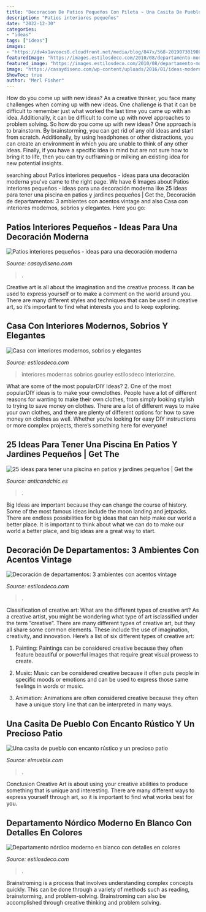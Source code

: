 ```yaml
---
title: "Decoracion De Patios Pequeños Con Pileta ~ Una Casita De Pueblo Con Encanto Rústico Y Un Precioso Patio"
description: "Patios interiores pequeños"
date: "2022-12-30"
categories:
- "ideas"
tags: ["ideas"]
images:
- "https://dv4x1avoocs0.cloudfront.net/media/blog/847x/568-20190730190021-1of4gagw5f1rac3s50i8.jpg"
featuredImage: "https://images.estilosdeco.com/2010/08/departamento-moderno-blanco-colores-1.jpg"
featured_image: "https://images.estilosdeco.com/2010/08/departamento-moderno-blanco-colores-1.jpg"
image: "https://casaydiseno.com/wp-content/uploads/2016/01/ideas-modernas-baño-patio.jpg"
ShowToc: true
author: "Merl Fisher"
---
```



How do you come up with new ideas?
As a creative thinker, you face many challenges when coming up with new ideas. One challenge is that it can be difficult to remember just what worked the last time you came up with an idea. Additionally, it can be difficult to come up with novel approaches to problem solving.  So how do you come up with new ideas? 
One approach is to brainstorm. By brainstorming, you can get rid of any old ideas and start from scratch. Additionally, by using headphones or other distractions, you can create an environment in which you are unable to think of any other ideas. Finally, if you have a specific idea in mind but are not sure how to bring it to life, then you can try outframing or milking an existing idea for new potential insights.

	

		
searching about Patios interiores pequeños - ideas para una decoración moderna you've came to the right page. We have 6 Images about Patios interiores pequeños - ideas para una decoración moderna like 25 ideas para tener una piscina en patios y jardines pequeños | Get the, Decoración de departamentos: 3 ambientes con acentos vintage and also Casa con interiores modernos, sobrios y elegantes. Here you go:
		
    
## Patios Interiores Pequeños - Ideas Para Una Decoración Moderna

<img loading=lazy src="https://casaydiseno.com/wp-content/uploads/2016/01/ideas-modernas-baño-patio.jpg" onerror="this.onerror=null;this.src='https://tse3.mm.bing.net/th?id=OIP.uKILId3ewLIIC6aFSY4RegHaE6&amp;pid=15.1';" alt="Patios interiores pequeños - ideas para una decoración moderna">

_Source: casaydiseno.com_

>. 

	

Creative art is all about the imagination and the creative process. It can be used to express yourself or to make a comment on the world around you. There are many different styles and techniques that can be used in creative art, so it’s important to find what interests you and to keep exploring.

    
## Casa Con Interiores Modernos, Sobrios Y Elegantes

<img loading=lazy src="https://images.estilosdeco.com/2011/04/casa-moderna-elegante-4.jpg" onerror="this.onerror=null;this.src='https://tse4.mm.bing.net/th?id=OIP.qo4hrhAunhxvLQCzM5fxIQHaE7&amp;pid=15.1';" alt="Casa con interiores modernos, sobrios y elegantes">

_Source: estilosdeco.com_

>interiores modernas sobrios gourley estilosdeco interiorzine. 

	

What are some of the most popularDIY Ideas?
2. One of the most popularDIY ideas is to make your ownclothes. People have a lot of different reasons for wanting to make their own clothes, from simply looking stylish to trying to save money on clothes. There are a lot of different ways to make your own clothes, and there are plenty of different options for how to save money on clothes as well. Whether you’re looking for easy DIY instructions or more complex projects, there’s something here for everyone!

    
## 25 Ideas Para Tener Una Piscina En Patios Y Jardines Pequeños | Get The

<img loading=lazy src="https://dv4x1avoocs0.cloudfront.net/media/blog/847x/568-20190730190021-1of4gagw5f1rac3s50i8.jpg" onerror="this.onerror=null;this.src='https://tse3.mm.bing.net/th?id=OIP.ndW-zU_cWGCj3r6aaRlqcQHaLG&amp;pid=15.1';" alt="25 ideas para tener una piscina en patios y jardines pequeños | Get the">

_Source: anticandchic.es_

>. 

	

Big Ideas are important because they can change the course of history. Some of the most famous ideas include the moon landing and jetpacks. There are endless possibilities for big ideas that can help make our world a better place. It is important to think about what we can do to make our world a better place, and big ideas are a great way to start.

    
## Decoración De Departamentos: 3 Ambientes Con Acentos Vintage

<img loading=lazy src="http://images.estilosdeco.com/2012/11/decoracion-departamentos-8.jpg" onerror="this.onerror=null;this.src='https://tse4.mm.bing.net/th?id=OIP.TetZJJkb_QmxCe2rbsuqBgHaJ4&amp;pid=15.1';" alt="Decoración de departamentos: 3 ambientes con acentos vintage">

_Source: estilosdeco.com_

>. 

	

Classification of creative art: What are the different types of creative art?
As a creative artist, you might be wondering what type of art isclassified under the term “creative”. There are many different types of creative art, but they all share some common elements. These include the use of imagination, creativity, and innovation. Here’s a list of six different types of creative art:
1. Painting: Paintings can be considered creative because they often feature beautiful or powerful images that require great visual prowess to create.

2. Music: Music can be considered creative because it often puts people in specific moods or emotions and can be used to express those same feelings in words or music.

3. Animation: Animations are often considered creative because they often have a unique story line that can be interpreted in many ways.


    
## Una Casita De Pueblo Con Encanto Rústico Y Un Precioso Patio

<img loading=lazy src="https://www.elmueble.com/medio/2012/07/02/fachada_trasera_y_piscina_1280x1246.jpg" onerror="this.onerror=null;this.src='https://tse3.mm.bing.net/th?id=OIP.ukb1Rry2q9bgABtrNTbGWAHaHN&amp;pid=15.1';" alt="Una casita de pueblo con encanto rústico y un precioso patio">

_Source: elmueble.com_

>. 

	

Conclusion
Creative Art is about using your creative abilities to produce something that is unique and interesting. There are many different ways to express yourself through art, so it is important to find what works best for you.

    
## Departamento Nórdico Moderno En Blanco Con Detalles En Colores

<img loading=lazy src="https://images.estilosdeco.com/2010/08/departamento-moderno-blanco-colores-1.jpg" onerror="this.onerror=null;this.src='https://tse1.mm.bing.net/th?id=OIP.190PTzx02kFH--jHp_P9UwHaE7&amp;pid=15.1';" alt="Departamento nórdico moderno en blanco con detalles en colores">

_Source: estilosdeco.com_

>. 

	

Brainstroming is a process that involves understanding complex concepts quickly. This can be done through a variety of methods such as reading, brainstorming, and problem-solving. Brainstroming can also be accomplished through creative thinking and problem solving.

